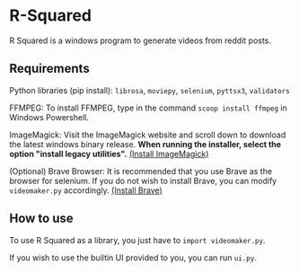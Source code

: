 # R-Squared

R Squared is a windows program to generate videos from reddit posts.

## Requirements

Python libraries (pip install): `librosa`, `moviepy`, `selenium`, `pyttsx3`, `validators`

FFMPEG: To install FFMPEG, type in the command `scoop install ffmpeg` in Windows Powershell.

ImageMagick: Visit the ImageMagick website and scroll down to download the latest windows binary release. **When running the installer, select the option "install legacy utilities".** [(Install ImageMagick)](https://imagemagick.org/script/download.php)

(Optional) Brave Browser: It is recommended that you use Brave as the browser for selenium. If you do not wish to install Brave, you can modify `videomaker.py` accordingly. [(Install Brave)](https://brave.com/download/)

## How to use

To use R Squared as a library, you just have to `import videomaker.py`.

If you wish to use the builtin UI provided to you, you can run `ui.py`.
